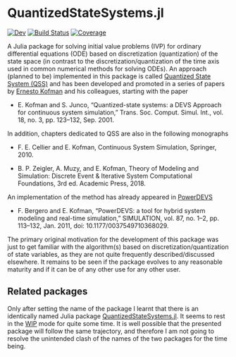# QuantizedStateSystems.jl

<!--[![Stable](https://img.shields.io/badge/docs-stable-blue.svg)](https://hurak.github.io/QuantizedStateSystems.jl/stable)-->
[![Dev](https://img.shields.io/badge/docs-dev-blue.svg)](https://hurak.github.io/QuantizedStateSystems.jl/dev)
[![Build Status](https://github.com/hurak/QuantizedStateSystems.jl/workflows/CI/badge.svg)](https://github.com/hurak/QuantizedStateSystems.jl/actions)
[![Coverage](https://codecov.io/gh/hurak/QuantizedStateSystems.jl/branch/main/graph/badge.svg)](https://codecov.io/gh/hurak/QuantizedStateSystems.jl)

A Julia package for solving initial value problems (IVP) for ordinary differential equations (ODE) based on discretization (quantization) of the state space (in contrast to the discretization/quantization of the time axis used in common numerical methods for solving ODEs). An approach (planned to be) implemented in this package is called [Quantized State System (QSS)](https://en.wikipedia.org/wiki/Quantized_state_systems_method) and has been developed and promoted in a series of papers by [Ernesto Kofman](https://scholar.google.com/citations?user=WdXDZEkAAAAJ&hl=en) and his colleagues, starting with the paper

- E. Kofman and S. Junco, “Quantized-state systems: a DEVS Approach for continuous system simulation,” Trans. Soc. Comput. Simul. Int., vol. 18, no. 3, pp. 123–132, Sep. 2001.


In addition, chapters dedicated to QSS are also in the following monographs

- F. E. Cellier and E. Kofman, Continuous System Simulation, Springer, 2010.

- B. P. Zeigler, A. Muzy, and E. Kofman, Theory of Modeling and Simulation: Discrete Event & Iterative System Computational Foundations, 3rd ed. Academic Press, 2018.


An implementation of the method has already appeared in [PowerDEVS](https://sourceforge.net/projects/powerdevs/)

- F. Bergero and E. Kofman, “PowerDEVS: a tool for hybrid system modeling and real-time simulation,” SIMULATION, vol. 87, no. 1–2, pp. 113–132, Jan. 2011, doi: 10.1177/0037549710368029.

The primary original motivation for the development of this package was just to get familiar with the algorithm(s) based on discretization/quantization of state variables, as they are not quite frequently described/discussed elsewhere. It remains to be seen if the package evolves to any reasonable maturity and if it can be of any other use for any other user.

## Related packages

Only after setting the name of the package I learnt that there is an identically named Julia package [QuantizedStateSystems.jl](https://github.com/BenLauwens/QuantizedStateSystems.jl). It seems to rest in the [WIP](https://en.wikipedia.org/wiki/Work_in_process) mode for quite some time. It is well possible that the presented package will follow the same trajectory, and therefore I am not going to resolve the unintended clash of the names of the two packages for the time being.  

